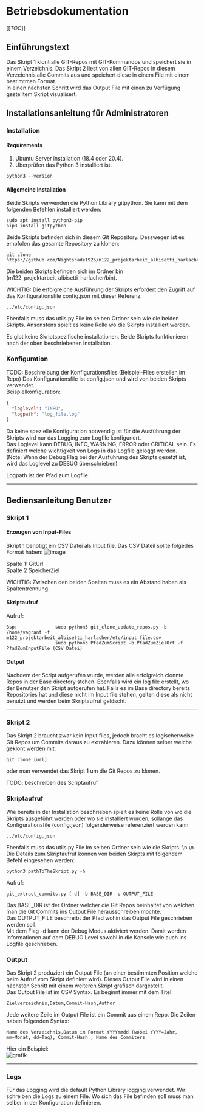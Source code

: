 # Betriebsdokumentation
[[_TOC_]]
## Einführungstext 

Das  Skript 1 klont alle GIT-Repos mit GIT-Kommandos und speichert sie in einem Verzeichnis. Das Skript 2 liest von allen GIT-Repos in diesem Verzeichnis alle Commits aus und speichert diese in einem File mit einem bestimtmen Format.\
In einen nächsten Schritt wird das Output File mit einen zu Verfügung gestelltem Skript visualisert.

## Installationsanleitung für Administratoren
### Installation
#### Requirements
1. Ubuntu Server installation (18.4 oder 20.4).
2. Überprüfen das Python 3 installiert ist.
```
python3 --version
```

#### Allgemeine Installation
Beide Skripts verwenden die Python Library gitpython. Sie kann mit dem folgenden Befehlen installiert werden:
```
sudo apt install python3-pip
pip3 install gitpython
```

Beide Skripts befinden sich in diesem Git Repository. Desswegen ist es empfolen das gesamte Repository zu klonen:
```
git clone https://github.com/Nightshade1925/m122_projektarbeit_albisetti_harlacher.git
```
Die beiden Skripts befinden sich im Ordner bin (m122_projektarbeit_albisetti_harlacher/bin).

WICHTIG: Die erfolgreiche Ausführung der Skripts erfordert den Zugriff auf das Konfigurationsfile config.json mit dieser Referenz:
```
../etc/config.json
```
Ebenfalls muss das utils.py File im selben Ordner sein wie die beiden Skripts.
Ansonstens spielt es keine Rolle wo die Skirpts installiert werden.

Es gibt keine Skriptspezifische installationen. Beide Skripts funktionieren nach der oben beschriebenen Installation.

### Konfiguration
TODO: Beschreibung der Konfigurationsfiles (Beispiel-Files erstellen im Repo)
Das Konfigurationsfile ist config.json und wird von beiden Skripts verwendet.\
Beispielkonfiguration:
```json
{
  "loglevel": "INFO",
  "logpath": "log_file.log"
}
```
Da keine spezielle Konfiguration notwendig ist für die Ausführung der Skripts wird nur das Logging zum Logfile konfiguriert.\
Das Loglevel kann DEBUG, INFO, WARNING, ERROR oder CRITICAL sein. Es definiert welche wichtigkeit von Logs in das Logfile geloggt werden.\
(Note: Wenn der Debug Flag bei der Ausführung des Skripts gesetzt ist, wird das Loglevel zu DEBUG überschrieben)

Logpath ist der Pfad zum Logfile. 

---
## Bediensanleitung Benutzer

### Skript 1
#### Erzeugen von Input-Files

Skript 1 benötigt ein CSV Datei als Input file. Das CSV Dateil sollte folgedes Format haben:
![image](https://user-images.githubusercontent.com/71868338/164968295-378bc71b-f1f4-401e-96dc-90e211246eb4.png)

Spalte 1: GitUrl  
Spalte 2 SpeicherZiel

WICHTIG: Zwischen den beiden Spalten muss es ein Abstand haben als Spaltentrennung.

#### Skriptaufruf
Aufruf:          
```
Bsp:              sudo python3 git_clone_update_repos.py -b /home/vagrant -f m122_projektarbeit_albisetti_harlacher/etc/input_file.csv
                  sudo python3 PfadZumScript -b PfadZumZielOrt -f PfadZumInputFile (CSV Datei)
```

#### Output
Nachdem der Script aufgerufen wurde, werden alle erfolgreich clonnte Repos in der Base directory stehen. Ebenfalls wird ein log file erstellt, wo der Benutzer den Skript aufgerufen hat. Falls es im Base directory bereits Repositories hat und diese nicht im Input file stehen, gelten diese als nicht benutzt und werden beim Skriptaufruf gelöscht.

---

### Skript 2
Das Skript 2 braucht zwar kein Input files, jedoch bracht es logischerweise Git Repos um Commits daraus zu extrahieren. Dazu können selber welche geklont werden mit:
```
git clone [url]
```
oder man verwendet das Skript 1 um die Git Repos zu klonen.

TODO: beschreiben des Scriptaufruf
### Skriptaufruf
Wie bereits in der Installation beschrieben spielt es keine Rolle von wo die Skripts ausgeführt werden oder wo sie installiert wurden, sollange das Konfigurationsfile (config.json) folgenderweise referenziert werden kann 
```
../etc/config.json
```
Ebenfalls muss das utils.py File im selben Ordner sein wie die Skripts.
\n
\n
Die Details zum Skriptaufruf können von beiden Skirpts mit folgendem Befehl eingesehen werden:
```
python3 pathToTheSkript.py -h
```

Aufruf:
```
git_extract_commits.py [-d] -b BASE_DIR -o OUTPUT_FILE
```
Das BASE_DIR ist der Ordner welcher die Git Repos beinhaltet von welchen man die Git Commits ins Output File herausschreiben möchte.\
Das OUTPUT_FILE beschreibt der Pfad wohin das Output File geschrieben werden soll.\
Mit dem Flag -d kann der Debug Modus aktiviert werden. Damit werden Informationen auf dem DEBUG Level sowohl in die Konsole wie auch ins Logfile geschrieben.


### Output

Das Skript 2 produziert ein Output File (an einer bestimmten Position welche beim Aufruf vom Skript definiert wird). Dieses Output File wird in einen nächsten Schritt mit einem weiteren Skript grafisch dargestellt.\
Das Output File ist im CSV Syntax. Es beginnt immer mit dem Titel:
```
Zielverzeichnis,Datum,Commit-Hash,Author
```
Jede weitere Zeile im Output File ist ein Commit aus einem Repo. Die Zeilen haben folgenden Syntax:
```
Name des Verzeichnis,Datum im Format YYYYmmdd (wobei YYYY=Jahr, mm=Monat, dd=Tag), Commit-Hash , Name des Commiters
```
Hier ein Beispiel:\
![grafik](https://user-images.githubusercontent.com/69149487/164976802-057dedd5-4361-478f-96e8-b1c8fba623a7.png)

---
### Logs
Für das Logging wird die default Python Library logging verwendet. Wir schreiben die Logs zu einem File. Wo sich das File befinden soll muss man selber in der Konfiguration definieren.
